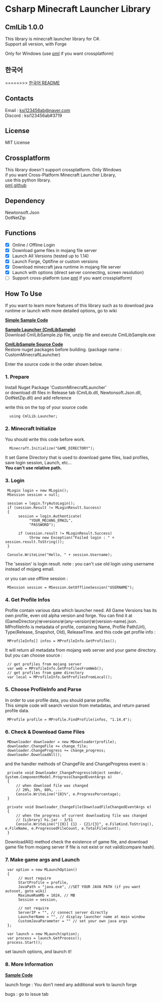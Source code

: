 ﻿# Csharp Minecraft Launcher Library

## CmlLib 1.0.0

 This library is minecraft launcher library for C#.  
 Support all version, with Forge

Only for Windows (use [pml](https://github.com/AlphaBs/pml) if you want crossplatform)

## 한국어

 =====>>> [한국어 README](https://github.com/AlphaBs/MinecraftLauncherLibrary/blob/master/docs/README-kr.md)

## Contacts

Email : ksi123456ab@naver.com  
Discord : ksi123456ab#3719  

## License

MIT License

## Crossplatform

This library doesn't support crossplatform. Only Windows  
if you want Cross-Platform Minecraft Launcher Library,  
use this python library.  
[pml github](https://github.com/AlphaBs/pml)

## Dependency

Newtonsoft.Json  
DotNetZip

## Functions

- [x] Online / Offline Login
- [x] Download game files in mojang file server
- [x] Launch All Versions (tested up to 1.14)
- [x] Launch Forge, Optifine or custom versions
- [x] Download minecraft java runtime in mojang file server
- [x] Launch with options (direct server connecting, screen resolution)
- [ ] Support cross-platform (use [pml](https://github.com/AlphaBs/pml) if you want crossplatform)

## How To Use

If you want to learn more features of this library such as to download java runtime or launch with more detailed options, go to wiki

**[Simple Sample Code](https://github.com/AlphaBs/MinecraftLauncherLibrary/wiki/Sample-Code)**  

**[Sample Launcher (CmlLibSample)](https://github.com/AlphaBs/MinecraftLauncherLibrary/releases)**  
Download CmlLibSample.zip file, unzip file and execute CmlLibSample.exe

**[CmlLibSample Source Code](https://github.com/AlphaBs/MinecraftLauncherLibrary/tree/master/CmlLibSample)**  
Restore nuget packages before building. (package name : CustomMinecraftLauncher)

Enter the source code in the order shown below.

### **1. Prepare**

Install Nuget Package 'CustomMinecraftLauncher'  
or download dll files in Release tab (CmlLib.dll, Newtonsoft.Json.dll, DotNetZip.dll) and add reference

write this on the top of your source code:  


      using CmlLib.Launcher;

### **2. Minecraft Initialize**

You should write this code before work.

      Minecraft.Initialize("GAME_DIRECTORY");

It set Game Directory that is used to download game files, load profiles, save login session, Launch, etc...  
**You can't use relative path.**

### **3. Login**

     MLogin login = new MLogin();
     MSession session = null;

     session = login.TryAutoLogin();
     if (session.Result != MLoginResult.Success)
     {
          session = login.Authenticate(
               "YOUR_MOJANG_EMAIL",
               "PASSWORD");

          if (session.result != MLoginResult.Success)
               throw new Exception("Failed login : " + session.result.ToString());
     }

     Console.WriteLine("Hello, " + session.Username);

The 'session' is login result.
note : you can't use old login using username instead of mojang email.

or you can use offline session :

     MSession session = MSession.GetOfflineSession("USERNAME");

### **4. Get Profile Infos**

Profile contain various data which launcher need.
All Game Versions has its own profile, even old alpha version and forge.
You can find it at (GameDirectory)￦versions￦(any-version)￦(version-name).json.
MProfileInfo is metadata of profile, containing Name, Profile Path(Url), Type(Release, Snapshot, Old), ReleaseTime.
and this code get profile info :

     MProfileInfo[] infos = MProfileInfo.GetProfiles();

It will return all metadata from mojang web server and your game directory.  
but you can choose source :

     // get profiles from mojang server
     var web = MProfileInfo.GetProfilesFromWeb();
     // get profiles from game directory
     var local = MProfileInfo.GetProfilesFromLocal();

### **5. Choose ProfileInfo and Parse**

In order to use profile data, you should parse profile.  
This simple code will search version from metadatas, and return parsed profile data.

     MProfile profile = MProfile.FindProfile(infos, "1.14.4");

### **6. Check & Download Game Files**

     MDownloader downloader = new MDownloader(profile);
     downloader.ChangeFile += change_file;
     downloader.ChangeProgress += change_progress;
     downloader.DownloadAll();

and the handler methods of ChangeFile and ChangeProgress event is :

     private void Downloader_ChangeProgress(object sender, System.ComponentModel.ProgressChangedEventArgs e)
     {
         // when download file was changed
         // 20%, 30%, 80%, ...
         Console.WriteLine("{0}%", e.ProgressPercentage);
     }
 
     private void Downloader_ChangeFile(DownloadFileChangedEventArgs e)
     {
         // when the progress of current downloading file was changed
         // [Library] hi.jar - 3/51
         Console.WriteLine("[{0}] {1} - {2}/{3}", e.FileKind.ToString(), e.FileName, e.ProgressedFileCount, e.TotalFileCount);
     }

DownloadAll() method check the existence of game file, and download game file from mojang server if file is not exist or not valid(compare hash).  

### **7. Make game args and Launch**

     var option = new MLaunchOption()
     {
          // must require
          StartProfile = profile,
          JavaPath = "java.exe", //SET YOUR JAVA PATH (if you want autoset, goto wiki)
          MaximumRamMb = 1024, // MB
          Session = session,
          
          // not require
          ServerIP = "", // connect server directly
          LauncherName = "", // display launcher name at main window
          CustomJavaParameter = "" // set your own java args
     };
     
     var launch = new MLaunch(option);
     var process = launch.GetProcess();
     process.Start();

set launch options, and launch it!


### **8. More Information**

**[Sample Code](https://github.com/AlphaBs/MinecraftLauncherLibrary/wiki/Sample-Code)**  

launch forge : You don't need any additional work to launch forge  

bugs : go to issue tab


